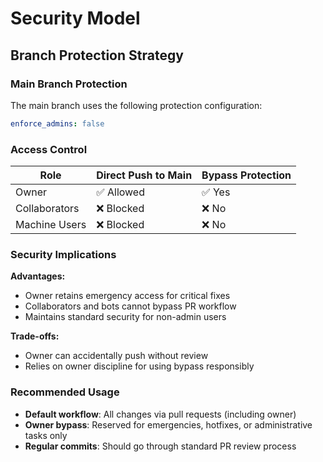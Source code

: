 # Security Model

## Branch Protection Strategy

### Main Branch Protection

The main branch uses the following protection configuration:

```yaml
enforce_admins: false
```

### Access Control

| Role | Direct Push to Main | Bypass Protection |
|------|---------------------|-------------------|
| Owner | ✅ Allowed | ✅ Yes |
| Collaborators | ❌ Blocked | ❌ No |
| Machine Users | ❌ Blocked | ❌ No |

### Security Implications

**Advantages:**
- Owner retains emergency access for critical fixes
- Collaborators and bots cannot bypass PR workflow
- Maintains standard security for non-admin users

**Trade-offs:**
- Owner can accidentally push without review
- Relies on owner discipline for using bypass responsibly

### Recommended Usage

- **Default workflow**: All changes via pull requests (including owner)
- **Owner bypass**: Reserved for emergencies, hotfixes, or administrative tasks only
- **Regular commits**: Should go through standard PR review process

